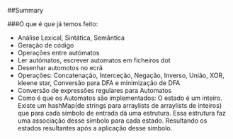 ##Summary

###O que é que já temos feito:
* Análise Lexical, Sintática, Semântica
* Geração de código
* Operações entre autómatos
* Ler autómatos, escrever automatos em ficheiros dot
* Desenhar automotos no ecrã
* Operações: Concatenação, Interceção, Negação, Inverso, União, XOR, kleene star, Conversão para DFA e minimização de DFA
* Conversão de expressões regulares para Automatos
* Como é que os Automatos são implementados: O estado é um inteiro. Existe um hashMap(de strings para arraylists de arraylists de inteiros) que para cada simbolo de entrada dá uma estrutura. Essa estrutura faz uma associação desse simbolo para cada estado. Resultando os estados resultantes após a aplicação desse simbolo.